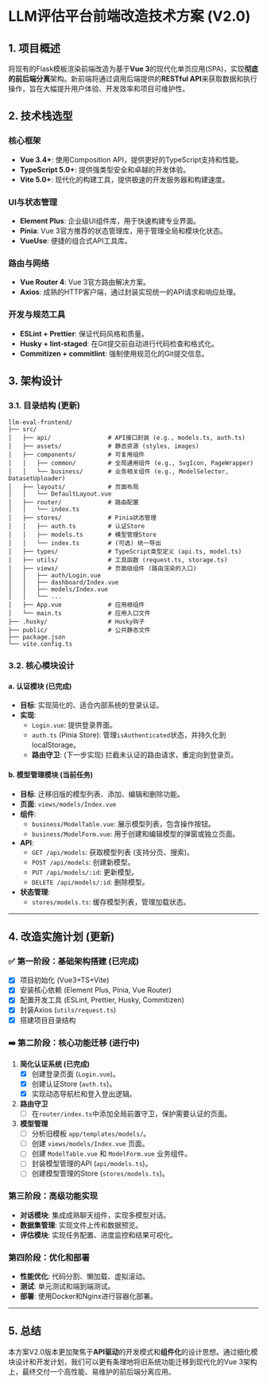 # LLM评估平台前端改造技术方案 (V2.0)

## 1. 项目概述

将现有的Flask模板渲染前端改造为基于**Vue 3**的现代化单页应用(SPA)，实现**彻底的前后端分离**架构。新前端将通过调用后端提供的**RESTful API**来获取数据和执行操作，旨在大幅提升用户体验、开发效率和项目可维护性。

## 2. 技术栈选型

### 核心框架
- **Vue 3.4+**: 使用Composition API，提供更好的TypeScript支持和性能。
- **TypeScript 5.0+**: 提供强类型安全和卓越的开发体验。
- **Vite 5.0+**: 现代化的构建工具，提供极速的开发服务器和构建速度。

### UI与状态管理
- **Element Plus**: 企业级UI组件库，用于快速构建专业界面。
- **Pinia**: Vue 3官方推荐的状态管理库，用于管理全局和模块化状态。
- **VueUse**: 便捷的组合式API工具库。

### 路由与网络
- **Vue Router 4**: Vue 3官方路由解决方案。
- **Axios**: 成熟的HTTP客户端，通过封装实现统一的API请求和响应处理。

### 开发与规范工具
- **ESLint + Prettier**: 保证代码风格和质量。
- **Husky + lint-staged**: 在Git提交前自动进行代码检查和格式化。
- **Commitizen + commitlint**: 强制使用规范化的Git提交信息。

## 3. 架构设计

### 3.1. 目录结构 (更新)
```
llm-eval-frontend/
├── src/
│   ├── api/                # API接口封装 (e.g., models.ts, auth.ts)
│   ├── assets/             # 静态资源 (styles, images)
│   ├── components/         # 可复用组件
│   │   ├── common/         # 全局通用组件 (e.g., SvgIcon, PageWrapper)
│   │   └── business/       # 业务相关组件 (e.g., ModelSelector, DatasetUploader)
│   ├── layouts/            # 页面布局
│   │   └── DefaultLayout.vue
│   ├── router/             # 路由配置
│   │   └── index.ts
│   ├── stores/             # Pinia状态管理
│   │   ├── auth.ts         # 认证Store
│   │   ├── models.ts       # 模型管理Store
│   │   └── index.ts        # (可选) 统一导出
│   ├── types/              # TypeScript类型定义 (api.ts, model.ts)
│   ├── utils/              # 工具函数 (request.ts, storage.ts)
│   ├── views/              # 页面级组件 (路由渲染的入口)
│   │   ├── auth/Login.vue
│   │   ├── dashboard/Index.vue
│   │   ├── models/Index.vue
│   │   └── ...
│   ├── App.vue             # 应用根组件
│   └── main.ts             # 应用入口文件
├── .husky/                 # Husky钩子
├── public/                 # 公共静态文件
├── package.json
└── vite.config.ts
```

### 3.2. 核心模块设计

#### a. 认证模块 (已完成)
- **目标**: 实现简化的、适合内部系统的登录认证。
- **实现**:
  - `Login.vue`: 提供登录界面。
  - `auth.ts` (Pinia Store): 管理`isAuthenticated`状态，并持久化到localStorage。
  - **路由守卫**: (下一步实现) 拦截未认证的路由请求，重定向到登录页。

#### b. 模型管理模块 (当前任务)
- **目标**: 迁移旧版的模型列表、添加、编辑和删除功能。
- **页面**: `views/models/Index.vue`
- **组件**:
  - `business/ModelTable.vue`: 展示模型列表，包含操作按钮。
  - `business/ModelForm.vue`: 用于创建和编辑模型的弹窗或独立页面。
- **API**:
  - `GET /api/models`: 获取模型列表 (支持分页、搜索)。
  - `POST /api/models`: 创建新模型。
  - `PUT /api/models/:id`: 更新模型。
  - `DELETE /api/models/:id`: 删除模型。
- **状态管理**:
  - `stores/models.ts`: 缓存模型列表，管理加载状态。

---

## 4. 改造实施计划 (更新)

### ✅ 第一阶段：基础架构搭建 (已完成)
- [x] 项目初始化 (Vue3+TS+Vite)
- [x] 安装核心依赖 (Element Plus, Pinia, Vue Router)
- [x] 配置开发工具 (ESLint, Prettier, Husky, Commitizen)
- [x] 封装Axios (`utils/request.ts`)
- [x] 搭建项目目录结构

### ➡️ 第二阶段：核心功能迁移 (进行中)
1.  **简化认证系统 (已完成)**
    - [x] 创建登录页面 (`Login.vue`)。
    - [x] 创建认证Store (`auth.ts`)。
    - [x] 实现动态导航栏和登入登出逻辑。
2.  **路由守卫**
    - [ ] 在`router/index.ts`中添加全局前置守卫，保护需要认证的页面。
3.  **模型管理**
    - [ ] 分析旧模板 `app/templates/models/`。
    - [ ] 创建 `views/models/Index.vue` 页面。
    - [ ] 创建 `ModelTable.vue` 和 `ModelForm.vue` 业务组件。
    - [ ] 封装模型管理的API (`api/models.ts`)。
    - [ ] 创建模型管理的Store (`stores/models.ts`)。

### 第三阶段：高级功能实现
- **对话模块**: 集成成熟聊天组件，实现多模型对话。
- **数据集管理**: 实现文件上传和数据预览。
- **评估模块**: 实现任务配置、进度监控和结果可视化。

### 第四阶段：优化和部署
- **性能优化**: 代码分割、懒加载、虚拟滚动。
- **测试**: 单元测试和端到端测试。
- **部署**: 使用Docker和Nginx进行容器化部署。

---

## 5. 总结

本方案V2.0版本更加聚焦于**API驱动**的开发模式和**组件化**的设计思想。通过细化模块设计和开发计划，我们可以更有条理地将旧系统功能迁移到现代化的Vue 3架构上，最终交付一个高性能、易维护的前后端分离应用。
